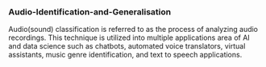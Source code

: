 ### Audio-Identification-and-Generalisation
Audio(sound) classification is referred to as the process of analyzing audio recordings. This technique is utilized into multiple applications area of AI and data science such as chatbots, automated voice translators, virtual assistants, music genre identification, and text to speech applications.
